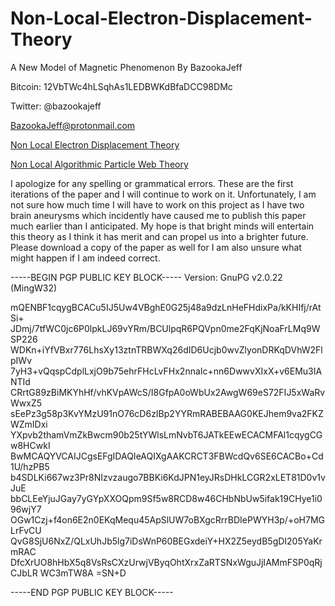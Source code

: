 # Non-Local-Electron-Displacement-Theory
A New Model of Magnetic Phenomenon
By BazookaJeff

Bitcoin: 12VbTWc4hLSqhAs1LEDBWKdBfaDCC98DMc

Twitter: @bazookajeff

BazookaJeff@protonmail.com

[Non Local Electron Displacement Theory](https://github.com/BazookaJeff/Non-Local-Electron-Displacement-Theory/blob/main/Non%20Local%20Electron%20Displacement%20Theory.pdf)

[Non Local Algorithmic Particle Web Theory](https://github.com/BazookaJeff/Non-Local-Electron-Displacement-Theory/blob/main/Non%20Local%20Algorithmic%20Particle%20Web%20Theory.pdf)

I apologize for any spelling or grammatical errors. These are the first iterations of the paper and I will continue to work on it. Unfortunately, I am not sure how much time I will have to work on this project as I have two brain aneurysms which incidently have caused me to publish this paper much earlier than I anticipated. My hope is that bright minds will entertain this theory as I think it has merit and can propel us into a brighter future. Please download a copy of the paper as well for I am also unsure what might happen if I am indeed correct. 

-----BEGIN PGP PUBLIC KEY BLOCK-----
Version: GnuPG v2.0.22 (MingW32)

mQENBF1cqygBCACu5IJ5Uw4VBghE0G25j48a9dzLnHeFHdixPa/kKHIfj/rAtSi+
JDmj/7tfWC0jc6P0lpkLJ69vYRm/BCUlpqR6PQVpn0me2FqKjNoaFrLMq9WSP226
WDKn+iYfVBxr776LhsXy13ztnTRBWXq26dID6Ucjb0wvZlyonDRKqDVhW2FlpIWv
7yH3+vQqspCdplLxjO9b75ehrFHcLvFHx2nnaIc+nn6DwwvXIxX+v6EMu3IANTId
CRrtG89zBiMKYhHf/vhKVpAWcS/I8GfpA0oWbUx2AwgW69eS72FIJ5xWaRvWwxZ5
sEePz3g58p3KvYMzU91nO76cD6zIBp2YYRmRABEBAAG0KEJhem9va2FKZWZmIDxi
YXpvb2thamVmZkBwcm90b25tYWlsLmNvbT6JATkEEwECACMFAl1cqygCGw8HCwkI
BwMCAQYVCAIJCgsEFgIDAQIeAQIXgAAKCRCT3FBWcdQv6SE6CACBo+Cd1U/hzPB5
b4SDLKi667wz3Pr8NIzvzaugo7BBKi6KdJPN1eyJRsDHkLCGR2xLET81D0v1vJuE
bbCLEeYjuJGay7yGYpXXOQpm9Sf5w8RCD8w46CHbNbUw5ifak19CHye1i096wjY7
OGw1Czj+f4on6E2n0EKqMequ45ApSlUW7oBXgcRrrBDIePWYH3p/+oH7MGLrFvCU
QvG8SjU6NxZ/QLxUhJb5lg7iDsWnP60BEGxdeiY+HX2Z5eydB5gDI205YaKrmRAC
DfcXrUO8hHbX5q8VsRsCXzUrwjVByqOhtXrxZaRTSNxWguJjIAMmFSP0qRjCJbLR
WC3mTW8A
=SN+D

-----END PGP PUBLIC KEY BLOCK-----
